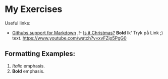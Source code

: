# My Exercises
Useful links:
- [Githubs support for
Markdown](https://docs.github.com/en/get-started/writing-on-github/getting-started-with-writing-and-formatting-on-github/basic-writing-and-formatting-syntax) ,!- [Is it Christmas?](https://isitchristmas.com)
**Bold** Ik' Tryk på Link ;) text.
https://www.youtube.com/watch?v=xvFZjo5PgG0
## Formatting Examples:
1. *Italic* emphasis.
2. **Bold** emphasis.
